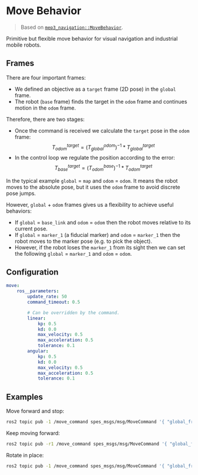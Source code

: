 # Move Behavior

> Based on [`mep3_navigation::MoveBehavior`](https://github.com/memristor/mep3/edit/main/mep3_navigation/src/move_behavior/README.md).

Primitive but flexible move behavior for visual navigation and industrial mobile robots.

## Frames

There are four important frames:
- We defined an objective as a `target` frame (2D pose) in the `global` frame.
- The robot (`base` frame) finds the target in the `odom` frame and continues motion in the `odom` frame.

Therefore, there are two stages:
- Once the command is received we calculate the `target` pose in the `odom` frame: $$ T_{odom}^{target} = (T_{global}^{odom})^{-1} * T_{global}^{target} $$
- In the control loop we regulate the position according to the error: $$ T_{base}^{target} = (T_{odom}^{base})^{-1} * T_{odom}^{target} $$

In the typical example `global` = `map` and `odom` = `odom`.
It means the robot moves to the absolute pose, but it uses the `odom` frame to avoid discrete pose jumps.

However, `global` + `odom` frames gives us a flexibility to achieve useful behaviors:
- If `global` = `base_link` and `odom` = `odom` then the robot moves relative to its current pose.
- If `global` = `marker_1` (a fiducial marker) and `odom` = `marker_1` then the robot moves to the marker pose (e.g. to pick the object). 
- However, if the robot loses the `marker_1` from its sight then we can set the following `global` = `marker_1` and `odom` = `odom`.

## Configuration

```yaml
move:
    ros__parameters:
        update_rate: 50
        command_timeout: 0.5

        # Can be overridden by the command.
        linear:
            kp: 0.5
            kd: 0.0
            max_velocity: 0.5
            max_acceleration: 0.5
            tolerance: 0.1
        angular:
            kp: 0.5
            kd: 0.0
            max_velocity: 0.5
            max_acceleration: 0.5
            tolerance: 0.1
```

## Examples

Move forward and stop:
```bash
ros2 topic pub -1 /move_command spes_msgs/msg/MoveCommand '{ "global_frame": "base_link", "odom_frame": "odom", "target": { "x": 0.2 }, "rotate_towards_goal": false, "rotate_at_goal": false }'
```

Keep moving forward:
```bash
ros2 topic pub -r1 /move_command spes_msgs/msg/MoveCommand '{ "global_frame": "base_link", "odom_frame": "odom", "target": { "x": 0.5 }, "rotate_towards_goal": false, "rotate_at_goal": false }'
```

Rotate in place:
```bash
ros2 topic pub -1 /move_command spes_msgs/msg/MoveCommand '{ "global_frame": "base_link", "odom_frame": "odom", "target": { "theta": 1.507 }, "rotate_towards_goal": false, "translate": false }'
```
